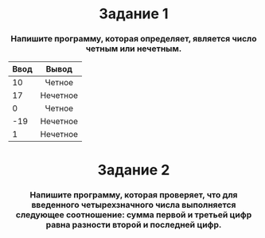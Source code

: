 <h1 align="center">Задание 1</h1>
<h3 align="center">Напишите программу, которая определяет, является число четным или нечетным.</h3>

| Ввод   | Вывод    |
| ------ |:--------:|
|   10   | Четное   |
|   17   | Нечетное |
|    0   | Четное   |
|  -19   | Нечетное |
|    1   | Нечетное |


<h1 align="center">Задание 2</h1>
<h3 align="center">Напишите программу, которая проверяет, что для введенного четырехзначного числа выполняется следующее соотношение: сумма первой и третьей цифр равна разности второй и последней цифр.</h3>
